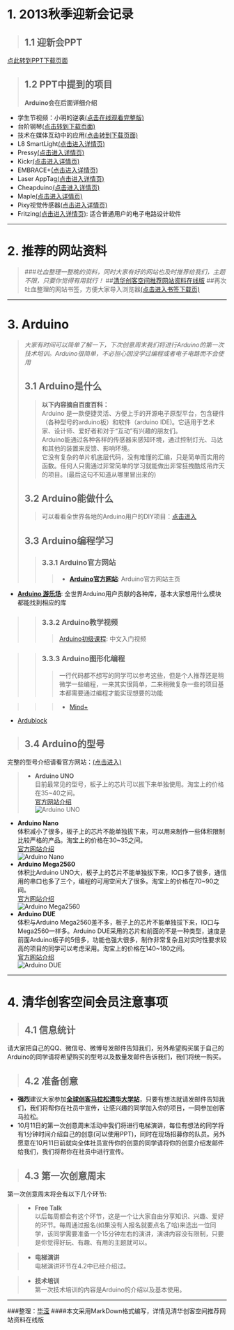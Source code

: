 # 1.  2013秋季迎新会记录
>## 1.1 迎新会PPT
[点此转到PPT下载页面](https://s.yunio.com/YLxaKd)
>## 1.2 PPT中提到的项目
>**Arduino会在后面详细介绍**
>
 - 学生节视频：小明的逆袭[(点击在线观看完整版)](http://v.youku.com/v_show/id_XMzcwODQ5ODE2.html)
 - 台阶钢琴[(点击转到下载页面)](https://s.yunio.com/JrK7Rv)
 - 技术在媒体互动中的应用[(点击转到下载页面)](https://s.yunio.com/i!vW1z)
 - L8 SmartLight[(点击进入详情页)](http://www.kickstarter.com/projects/l8smartlight/l8-smartlight-the-soundless-speaker?ref=card)
 - Pressy[(点击进入详情页)](http://www.ifanr.com/338614)
 - Kickr[(点击进入详情页)](http://www.leiphone.com/kickr.html)
 - EMBRACE+[(点击进入详情页)](http://www.kickstarter.com/projects/embraceplus/embrace-1?ref=category)
 - Laser AppTag[(点击进入详情页)](http://www.kickstarter.com/projects/jonatherton/apptag-laser-blaster?ref=card)
 - Cheapduino[(点击进入详情页)](http://www.leiphone.com/cheapduino-xadow.html)
 - Maple[(点击进入详情页)](http://leaflabs.com/)
 - Pixy视觉传感器[(点击进入详情页)](http://www.leiphone.com/k-pixy-cmucam5.html)
 - Fritzing[(点击进入详情页)](http://fritzing.org/download/): 适合普通用户的电子电路设计软件

-----------------------------------

# 2. 推荐的网站资料
>###*吐血整理一整晚的资料，同时大家有好的网站也及时推荐给我们，主题不限，只要你觉得有用就行！*
>##[清华创客空间推荐网站资料在线版](https://draftin.com/documents/140730?token=iTilWIvsAkLhbRBCczH5rNtFi3XlYrY170cSx9dyK8dxj3LqgR-cLXhV2gS6EUqp05H0zZcOfJPOZvT4b9VOVJY)
>##再次吐血整理的网站书签，方便大家导入浏览器[(点击进入书签下载页)](https://s.yunio.com/LFegEA)

-----------------------------------

# 3. Arduino
>*大家有时间可以简单了解一下，下次创意周末我们将进行Arduino的第一次技术培训。Arduino很简单，不必担心因没学过编程或者电子电路而不会使用*
>## 3.1 Arduino是什么
>>**以下内容摘自百度百科：**    
>>Arduino 是一款便捷灵活、方便上手的开源电子原型平台，包含硬件（各种型号的arduino板）和软件（arduino IDE)。它适用于艺术家、设计师、爱好者和对于“互动”有兴趣的朋友们。    
>>Arduino能通过各种各样的传感器来感知环境，通过控制灯光、马达和其他的装置来反馈、影响环境。    
>>它没有复杂的单片机底层代码，没有难懂的汇编，只是简单而实用的函数。任何人只需通过非常简单的学习就能做出非常狂拽酷炫吊炸天的项目。(最后这句不知道从哪里冒出来的)
>## 3.2 Arduino能做什么
>>可以看看全世界各地的Arduino用户的DIY项目：[点击进入](http://www.instructables.com/id/Arduino-Projects/)
>## 3.3 Arduino编程学习
>>### 3.3.1 Arduino官方网站
>>>- **[Arduino官方网站](http://www.arduino.cc/)**: Arduino官方网站主页 
- **[Arduino 游乐场](http://playground.arduino.cc/Chinese/HomePage)**: 
全世界Arduino用户贡献的各种库，基本大家想用什么模块都能找到相应的库

>>### 3.3.2 Arduino教学视频
>>>[Arduino初级课程](http://study.163.com/course/courseMain.htm?courseId=194002): 中文入门视频

>>### 3.3.3 Arduino图形化编程
>>>一行代码都不想写的同学可以参考这些，但是个人推荐还是稍微学一些编程，一来其实很简单，二来稍微复杂一些的项目基本都需要通过编程才能实现想要的功能

>>>- [Mind+](http://mindplus.cc/) 
- [Ardublock](http://blog.ardublock.com/zh/)

>## 3.4 Arduino的型号
完整的型号介绍请看官方网站：[(点击进入)](http://arduino.cc/en/Main/Products)

>- **Arduino UNO**    
目前最常见的型号，板子上的芯片可以拔下来单独使用。淘宝上的价格在35~40之间。    
[官方网站介绍](http://arduino.cc/en/Main/ArduinoBoardUno)    
![Arduino UNO](http://arduino.cc/en/uploads/Main/ArduinoUno_R3_Front.jpg)
- **Arduino Nano**    
体积减小了很多，板子上的芯片不能单独拔下来，可以用来制作一些体积限制比较严格的产品。淘宝上的价格在30~35之间。    
[官方网站介绍](http://arduino.cc/en/Main/ArduinoBoardNano)    
![Arduino Nano](http://arduino.cc/en/uploads/Main/ArduinoNanoTop.jpg)
- **Arduino Mega2560**    
体积比Arduino UNO大，板子上的芯片不能单独拔下来，IO口多了很多，通信用的串口也多了三个，编程的可用空间大了很多。淘宝上的价格在70~90之间。    
[官方网站介绍](http://arduino.cc/en/Main/ArduinoBoardMega2560)    
![Arduino Mega2560](http://arduino.cc/en/uploads/Main/ArduinoMega2560_R3_Front.jpg)
- **Arduino DUE**    
体积与Arduino Mega2560差不多，板子上的芯片不能单独拔下来，IO口与Mega2560一样多。Arduino DUE采用的芯片和前面的不是一种类型，速度是前面Arduino板子的5倍多，功能也强大很多，制作非常复杂且对实时性要求较高的项目的同学可以考虑采用。淘宝上的价格在140~180之间。    
[官方网站介绍](http://arduino.cc/en/Main/ArduinoBoardMega2560)    
![Arduino DUE](http://arduino.cc/en/uploads/Main/ArduinoDue_Front.jpg)

-----------------------------------

# 4. 清华创客空间会员注意事项
>## 4.1 信息统计
请大家把自己的QQ、微信号、微博号发邮件告知我们，另外希望购买属于自己的Arduino的同学请将希望购买的型号以及数量发邮件告诉我们，我们将统一购买。

>## 4.2 准备创意
- **强烈**建议大家参加[**全球创客马拉松清华大学站**](http://www.designow.org/activity5.html)，只要有想法就请发邮件告知我们，我们将帮你在社员中宣传，让感兴趣的同学加入你的项目，一同参加创客马拉松。
- 10月11日的第一次创意周末活动中我们将进行电梯演讲，每位有想法的同学将有1分钟时间介绍自己的创意(可以使用PPT)，同时在现场招募你的队员。另外愿意在10月11日前就向全体社员宣传你的创意的同学请将你的创意介绍发邮件给我们，我们将帮你在社员中进行宣传。

>## 4.3 第一次创意周末
第一次创意周末将会有以下几个环节:

>- **Free Talk**    
以后每周都会有这个环节，这是一个让大家自由分享知识、兴趣、爱好的环节。每周通过报名(如果没有人报名就要点名了哈)来选出一位同学，该同学需要准备一个15分钟左右的演讲，演讲内容没有限制，只要是你觉得好玩、有趣、有用的主题就可以。

>- **电梯演讲**    
电梯演讲环节在4.2中已经介绍过。

>- **技术培训**    
第一次技术培训的内容是Arduino的介绍以及基本使用。

-----------------------------------

###整理：[毕滢](http://weibo.com/u/1764685521)
####本文采用MarkDown格式编写，详情见清华创客空间推荐网站资料在线版
